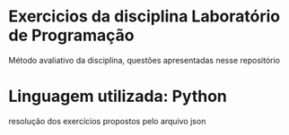 # Exercicios da disciplina Laboratório de Programação 
Método avaliativo da disciplina, questões apresentadas nesse repositório
# Linguagem utilizada: Python
resolução dos exercícios propostos pelo arquivo json
